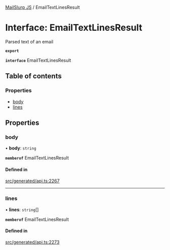[MailSlurp JS](../README.md) / EmailTextLinesResult

# Interface: EmailTextLinesResult

Parsed text of an email

**`export`**

**`interface`** EmailTextLinesResult

## Table of contents

### Properties

- [body](EmailTextLinesResult.md#body)
- [lines](EmailTextLinesResult.md#lines)

## Properties

### body

• **body**: `string`

**`memberof`** EmailTextLinesResult

#### Defined in

[src/generated/api.ts:2267](https://github.com/mailslurp/mailslurp-client/blob/75eefbf/src/generated/api.ts#L2267)

___

### lines

• **lines**: `string`[]

**`memberof`** EmailTextLinesResult

#### Defined in

[src/generated/api.ts:2273](https://github.com/mailslurp/mailslurp-client/blob/75eefbf/src/generated/api.ts#L2273)
